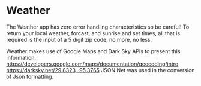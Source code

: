 # Weather

The Weather app has zero error handling characteristics so be careful!  To return your local weather, forcast, and sunrise and set times, all that 
is required is the input of a 5 digit zip code, no more, no less.  

Weather makes use of Google Maps and Dark Sky APIs to present this information.  
https://developers.google.com/maps/documentation/geocoding/intro
https://darksky.net/29.8323,-95.3765
JSON.Net was used in the conversion of Json formatting.  
